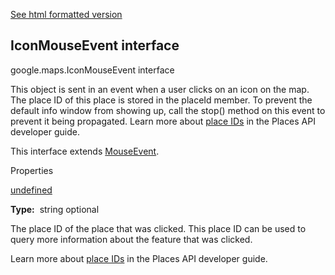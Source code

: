 [See html formatted version](https://huasofoundries.github.io/google-maps-documentation/IconMouseEvent.html)

IconMouseEvent interface
------------------------

google.maps.IconMouseEvent interface

This object is sent in an event when a user clicks on an icon on the map. The place ID of this place is stored in the placeId member. To prevent the default info window from showing up, call the stop() method on this event to prevent it being propagated. Learn more about [place IDs](/places/place-id) in the Places API developer guide.

This interface extends [MouseEvent](/maps/documentation/javascript/reference/3.40/map#MouseEvent).

Properties

[undefined](#IconMouseEvent.placeId)

**Type:**  string optional

The place ID of the place that was clicked. This place ID can be used to query more information about the feature that was clicked.

Learn more about [place IDs](/places/place-id) in the Places API developer guide.